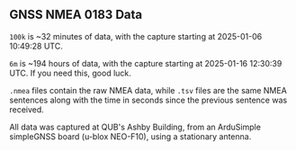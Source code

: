 ## GNSS NMEA 0183 Data

`100k` is ~32 minutes of data, with the capture starting at 2025-01-06 10:49:28 UTC.

`6m` is ~194 hours of data, with the capture starting at 2025-01-16 12:30:39 UTC. If you need this, good luck.

`.nmea` files contain the raw NMEA data, while `.tsv` files are the same NMEA sentences along with the time in seconds since the previous sentence was received.

All data was captured at QUB's Ashby Building, from an ArduSimple simpleGNSS board (u-blox NEO-F10), using a stationary antenna.

